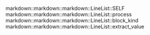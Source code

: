 markdown::markdown::markdown::LineList::SELF
markdown::markdown::markdown::LineList::process
markdown::markdown::markdown::LineList::block_kind
markdown::markdown::markdown::LineList::extract_value